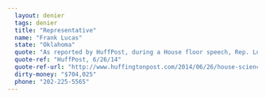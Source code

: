 ```yaml
---
  layout: denier
  tags: denier
  title: "Representative"
  name: "Frank Lucas"
  state: "Oklahoma"
  quote: "As reported by HuffPost, during a House floor speech, Rep. Lucas said, “Most telling of the EPA’s irrational regulatory approach is how the EPA has concluded that the breath that we exhale, the gas that livestock expels, are dangerous pollutants and should be regulated by the Clean Air Act.”"
  quote-ref: "HuffPost, 6/26/14"
  quote-ref-url: "http://www.huffingtonpost.com/2014/06/26/house-science-committee-c_n_5533992.html"
  dirty-money: "$704,025"
  phone: "202-225-5565"
---
```

